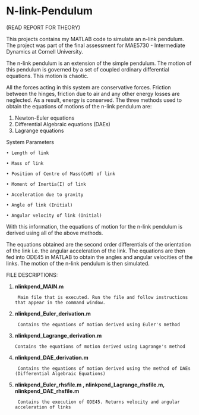 # N-link-Pendulum
(READ REPORT FOR THEORY)

This projects contains my MATLAB code to simulate an n-link pendulum.
The project was part of the final assessment for MAE5730 - Intermediate Dynamics at Cornell University. 

The n-link pendulum is an extension of the simple pendulum. The motion of this pendulum is governed by a set of coupled ordinary differential equations. This motion is chaotic.

All the forces acting in this system are conservative forces. Friction between the hinges, friction due to air and any other energy losses are neglected. As a result, energy is conserved. The three methods used to obtain the equations of motions of the n-link pendulum are:
1. Newton-Euler equations
2. Differential Algebraic equations (DAEs)
3. Lagrange equations

System Parameters

    • Length of link

    • Mass of link

    • Position of Centre of Mass(CoM) of link

    • Moment of Inertia(I) of link

    • Acceleration due to gravity

    • Angle of link (Initial)

    • Angular velocity of link (Initial)

With this information, the equations of motion for the n-link pendulum is derived using all of the above methods.

The equations obtained are the second order differentials of the orientation of the link i.e. the angular acceleration of the link. The equations are then fed into ODE45 in MATLAB to obtain the angles and angular velocities of the links. The motion of the n-link pendulum is then simulated.

FILE DESCRIPTIONS:
1. **nlinkpend_MAIN.m**
       
        Main file that is executed. Run the file and follow instructions that appear in the command window.
2. **nlinkpend_Euler_derivation.m**
        
        Contains the equations of motion derived using Euler's method
3. **nlinkpend_Lagrange_derivation.m**
       
       Contains the equations of motion derived using Lagrange's method
4. **nlinkpend_DAE_derivation.m**
      
        Contains the equations of motion derived using the method of DAEs (Differential Algebraic Equations)
5. **nlinkpend_Euler_rhsfile.m , nlinkpend_Lagrange_rhsfile.m, nlinkpend_DAE_rhsfile.m**
        
        Contains the execution of ODE45. Returns velocity and angular acceleration of links

